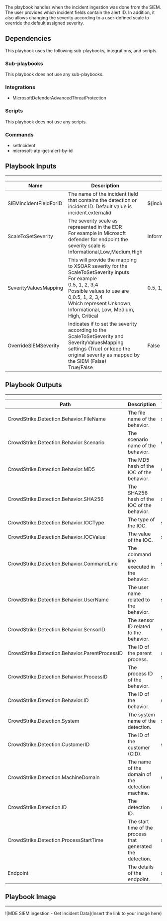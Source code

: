 The playbook handles when the incident ingestion was done from the SIEM. The user provides which incident fields contain the alert ID. In addition, it also allows changing the severity according to a user-defined scale to override the default assigned severity.

## Dependencies
This playbook uses the following sub-playbooks, integrations, and scripts.

### Sub-playbooks
This playbook does not use any sub-playbooks.

### Integrations
* MicrosoftDefenderAdvancedThreatProtection

### Scripts
This playbook does not use any scripts.

### Commands
* setIncident
* microsoft-atp-get-alert-by-id

## Playbook Inputs
---

| **Name** | **Description** | **Default Value** | **Required** |
| --- | --- | --- | --- |
| SIEMincidentFieldForID | The name of the incident field that contains the detection or incident ID. Default value is incident.externalid | ${incident.externalsystemid} | Optional |
| ScaleToSetSeverity | The severity scale as represented in the EDR<br/>For example in Microsoft defender for endpoint the severity scale is Informational,Low,Medium,High | Informational,Low,Medium,High | Optional |
| SeverityValuesMapping | This will provide the mapping to XSOAR severity for the ScaleToSetSeverity inputs<br/>For example<br/>0.5, 1, 2, 3,4<br/>Possible values to use are 0,0.5, 1, 2, 3,4<br/>Which represent Unknown, Informational, Low, Medium, High, Critical | 0.5, 1, 2, 3 | Optional |
| OverrideSIEMSeverity | Indicates if to set the severity according to the  ScaleToSetSeverity and SeverityValuesMapping settings \(True\) or keep the original severity as mapped by the SIEM \(False\) <br/>True/False | False | Optional |

## Playbook Outputs
---

| **Path** | **Description** | **Type** |
| --- | --- | --- |
| CrowdStrike.Detection.Behavior.FileName | The file name of the behavior. | string |
| CrowdStrike.Detection.Behavior.Scenario | The scenario name of the behavior. | string |
| CrowdStrike.Detection.Behavior.MD5 | The MD5 hash of the IOC of the behavior. | string |
| CrowdStrike.Detection.Behavior.SHA256 | The SHA256 hash of the IOC of the behavior. | string |
| CrowdStrike.Detection.Behavior.IOCType | The type of the IOC. | string |
| CrowdStrike.Detection.Behavior.IOCValue | The value of the IOC. | string |
| CrowdStrike.Detection.Behavior.CommandLine | The command line executed in the behavior. | string |
| CrowdStrike.Detection.Behavior.UserName | The user name related to the behavior. | string |
| CrowdStrike.Detection.Behavior.SensorID | The sensor ID related to the behavior. | string |
| CrowdStrike.Detection.Behavior.ParentProcessID | The ID of the parent process. | string |
| CrowdStrike.Detection.Behavior.ProcessID | The process ID of the behavior. | string |
| CrowdStrike.Detection.Behavior.ID | The ID of the behavior. | string |
| CrowdStrike.Detection.System | The system name of the detection. | string |
| CrowdStrike.Detection.CustomerID | The ID of the customer \(CID\). | string |
| CrowdStrike.Detection.MachineDomain | The name of the domain of the detection machine. | string |
| CrowdStrike.Detection.ID | The detection ID. | string |
| CrowdStrike.Detection.ProcessStartTime | The start time of the process that generated the detection. | string |
| Endpoint | The details of the endpoint. | string |

## Playbook Image
---
![MDE SIEM ingestion - Get Incident Data](Insert the link to your image here)